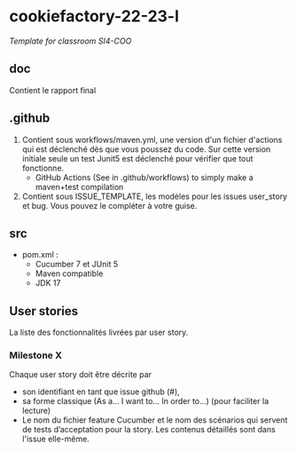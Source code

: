 # cookiefactory-22-23-l

_Template for classroom SI4-COO_

## doc

Contient le rapport final

## .github

1. Contient sous workflows/maven.yml, une version d'un fichier d'actions qui est déclenché dès que vous poussez du code.
   Sur cette version initiale seule un test Junit5 est déclenché pour vérifier que tout fonctionne.
    - GitHub Actions (See in .github/workflows) to simply make a maven+test compilation
2. Contient sous ISSUE_TEMPLATE, les modèles pour les issues user_story et bug. Vous pouvez le compléter à votre guise.

## src

- pom.xml :
    - Cucumber 7 et JUnit 5
    - Maven compatible
    - JDK 17

## User stories

La liste des fonctionnalités livrées par user story.

### Milestone X

Chaque user story doit être décrite par

- son identifiant en tant que issue github (#),
- sa forme classique (As a… I want to… In order to…) (pour faciliter la lecture)
- Le nom du fichier feature Cucumber et le nom des scénarios qui servent de tests d’acceptation pour la story.
  Les contenus détaillés sont dans l'issue elle-même.
   
   
